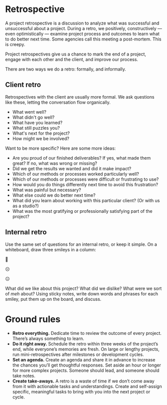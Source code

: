 # Retrospective

A project retrospective is a discussion to analyze what was successful and unsuccessful about a project. During a retro, we positively, constructively — even optimistically — examine project process and outcomes to learn what to do better next time. Some agencies call this meeting a post-mortem. This is creepy.

Project retrospectives give us a chance to mark the end of a project, engage with each other and the client, and improve our process.

There are two ways we do a retro: formally, and informally.

## Client retro

Retrospectives with the client are usually more formal. We ask questions like these, letting the conversation flow organically.

- What went well?
- What didn't go well?
- What have you learned?
- What still puzzles you?
- What's next for the project?
- How might we be involved?

Want to be more specific? Here are some more ideas:

- Are you proud of our finished deliverables? If yes, what made them great? If no, what was wrong or missing?
- Did we get the results we wanted and did it make impact?
- Which of our methods or processes worked particularly well?
- Which of our methods or processes were difficult or frustrating to use?
- How would you do things differently next time to avoid this frustration?
- What was painful but necessary?
- What else could we do better next time?
- What did you learn about working with this particular client? (Or with us as a studio?)
- What was the most gratifying or professionally satisfying part of the project?

## Internal retro

Use the same set of questions for an internal retro, or keep it simple. On a whiteboard, draw three smileys in a column:

🙂 

☹️ 

😐 

What did we like about this project? What did we dislike? What were we sort of _meh_ about? Using sticky notes, write down words and phrases for each smiley, put them up on the board, and discuss.

# Ground rules

- **Retro everything.** Dedicate time to review the outcome of every project. There’s always something to learn.
- **Do it right away.** Schedule the retro within three weeks of the project’s end, while everyone’s memories are fresh. On large or lengthy projects, run mini-retrospectives after milestones or development cycles.
- **Set an agenda.** Create an agenda and share it in advance to increase the chances you’ll get thoughtful responses. Set aside an hour or longer for more complex projects. Someone should lead, and someone should take notes.
- **Create take-aways.** A retro is a waste of time if we don’t come away from it with actionable tasks and understandings. Create and self-assign specific, meaningful tasks to bring with you into the next project or cycle.